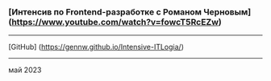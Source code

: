 ### [Интенсив по Frontend-разработке с Романом Черновым] (https://www.youtube.com/watch?v=fowcT5RcEZw) ###
---
[GitHub] (https://gennw.github.io/Intensive-ITLogia/)

---

май 2023

